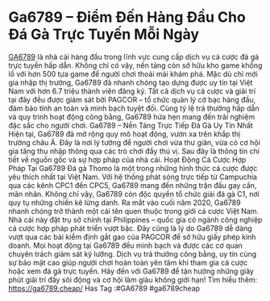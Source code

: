 # Ga6789 – Điểm Đến Hàng Đầu Cho Đá Gà Trực Tuyến Mỗi Ngày
[GA6789](https://ga6789.cheap/) là nhà cái hàng đầu trong lĩnh vực cung cấp dịch vụ cá cược đá gà trực tuyến hấp dẫn. Không chỉ có vậy, nền tảng còn sở hữu kho game khổng lồ với hơn 500 tựa game để người chơi thoải mái khám phá. Mặc dù chỉ mới gia nhập thị trường, Ga6789 đã nhanh chóng tạo dựng được uy tín tại Việt Nam với hơn 6.7 triệu thành viên đăng ký. Tất cả dịch vụ cá cược và giải trí tại đây đều được giám sát bởi PAGCOR – tổ chức quản lý cờ bạc hàng đầu, đảm bảo tính an toàn và minh bạch tuyệt đối. Cùng tỷ lệ trả thưởng hấp dẫn và quy trình hoạt động công bằng, Ga6789 hứa hẹn mang đến trải nghiệm đặc sắc cho người chơi.
Ga6789 – Nền Tảng Trực Tiếp Đá Gà Uy Tín Nhất
Hiện tại, Ga6789 đã mở rộng quy mô hoạt động, vươn xa trên khắp thị trường châu Á. Đây là nơi lý tưởng để người chơi vừa thư giãn, vừa có cơ hội gia tăng thu nhập thông qua các trò chơi đầy thú vị. Sau đây là thông tin chi tiết về nguồn gốc và sự hợp pháp của nhà cái.
Hoạt Động Cá Cược Hợp Pháp Tại Ga6789
Đá gà Thomo là một trong những hình thức cá cược được yêu thích nhất tại Việt Nam. Với hệ thống phát sóng trực tiếp từ Campuchia qua các kênh CPC1 đến CPC5, Ga6789 mang đến những trận đấu gay cấn, mãn nhãn. Không chỉ vậy, Ga6789 còn độc quyền tổ chức giải đá gà C1, nơi quy tụ những chiến kê lừng danh.
Ra mắt vào cuối năm 2020, Ga6789 nhanh chóng trở thành một cái tên quen thuộc trong giới cá cược Việt Nam. Nhà cái này đặt trụ sở chính tại Philippines – quốc gia có ngành công nghiệp cá cược hợp pháp phát triển vượt bậc. Đây cũng là lý do Ga6789 dễ dàng vượt qua các bài kiểm định gắt gao của PAGCOR để sở hữu giấy phép kinh doanh.
Mọi hoạt động tại Ga6789 đều minh bạch và được các cơ quan chuyên trách giám sát kỹ lưỡng. Dịch vụ trả thưởng công bằng, uy tín cùng sự bảo mật cao giúp người chơi hoàn toàn yên tâm khi tham gia cá cược hoặc xem đá gà trực tuyến.
Hãy đến với Ga6789 để tận hưởng những giây phút giải trí đầy sôi động và cơ hội làm giàu không giới hạn!
Tìm hiểu thêm: https://ga6789.cheap/ 
Has Tag :#GA6789 #ga6789cheap
